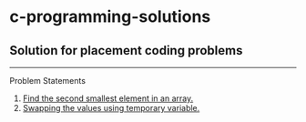 # c-programming-solutions

## Solution for placement coding problems

---

Problem Statements

1. [Find the second smallest element in an array.](https://github.com/darshanr27/c-programming-solutions/blob/master/code%20solutions/code_1.c)
2. [Swapping the values using temporary variable.](https://github.com/darshanr27/c-programming-solutions/blob/master/code%20solutions/code_2.c)
